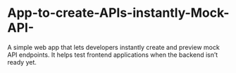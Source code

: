 # App-to-create-APIs-instantly-Mock-API-
A simple web app that lets developers instantly create and preview mock API endpoints.   It helps test frontend applications when the backend isn’t ready yet.
